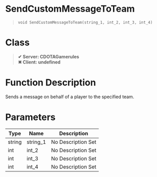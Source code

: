 # SendCustomMessageToTeam
> `void SendCustomMessageToTeam(string_1, int_2, int_3, int_4)`
# Class
> __✔ Server: CDOTAGamerules__  
> __✖ Client: undefined__  
# Function Description
Sends a message on behalf of a player to the specified team.
# Parameters
Type|Name|Description
--|--|--
string|string_1|No Description Set
int|int_2|No Description Set
int|int_3|No Description Set
int|int_4|No Description Set
